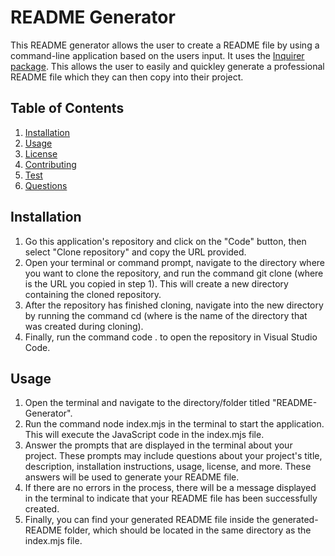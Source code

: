 
# README Generator

This README generator allows the user to create a README file by using a command-line application based on the users input. It uses the [Inquirer package](https://www.npmjs.com/package/inquirer). This allows the user to easily and quickley generate a professional README file which they can then copy into their project. 

## Table of Contents
 
1. [Installation](#installation)
2. [Usage](#usage)
3. [License](#license)
4. [Contributing](#contributing)
5. [Test](#test)
6. [Questions](#questions)

## Installation

1. Go this application's repository and click on the "Code" button, then select "Clone repository" and copy the URL provided.
2. Open your terminal or command prompt, navigate to the directory where you want to clone the repository, and run the command git clone <URL> (where <URL> is the URL you copied in step 1). This will create a new directory containing the cloned repository.
3. After the repository has finished cloning, navigate into the new directory by running the command cd <directory-name> (where <directory-name> is the name of the directory that was created during cloning).
4. Finally, run the command code . to open the repository in Visual Studio Code.

## Usage

1. Open the terminal and navigate to the directory/folder titled "README-Generator".
2. Run the command node index.mjs in the terminal to start the application. This will execute the JavaScript code in the index.mjs file.
3. Answer the prompts that are displayed in the terminal about your project. These prompts may include questions about your project's title, description, installation instructions, usage, license, and more. These answers will be used to generate your README file.
4. If there are no errors in the process, there will be a message displayed in the terminal to indicate that your README file has been successfully created.
5. Finally, you can find your generated README file inside the generated-README folder, which should be located in the same directory as the index.mjs file.

